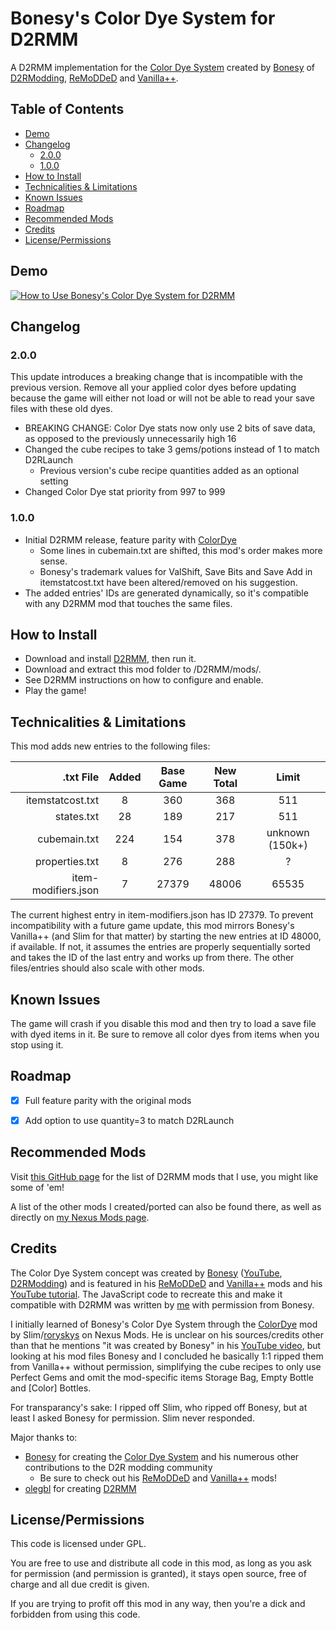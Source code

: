 # Bonesy's Color Dye System for D2RMM

A D2RMM implementation for the [Color Dye System](https://www.youtube.com/watch?v=LRQeFO0Y3Y4) created by [Bonesy](https://www.nexusmods.com/users/42415920) of [D2RModding](https://www.d2rmodding.com/), [ReMoDDeD](https://www.d2rmodding.com/remodded) and [Vanilla++](https://www.d2rmodding.com/d2rlaunch).


## Table of Contents

- [Demo](#demo)
- [Changelog](#changelog)
  - [2.0.0](#200)
  - [1.0.0](#100)
- [How to Install](#how-to-install)
- [Technicalities \& Limitations](#technicalities--limitations)
- [Known Issues](#known-issues)
- [Roadmap](#roadmap)
- [Recommended Mods](#recommended-mods)
- [Credits](#credits)
- [License/Permissions](#licensepermissions)


## Demo

[![How to Use Bonesy's Color Dye System for D2RMM](https://img.youtube.com/vi/WuqzsL0vHJ0/0.jpg)](https://www.youtube.com/watch?v=WuqzsL0vHJ0)


## Changelog

### 2.0.0

This update introduces a breaking change that is incompatible with the previous version. Remove all your applied color dyes before updating because the game will either not load or will not be able to read your save files with these old dyes.

- BREAKING CHANGE: Color Dye stats now only use 2 bits of save data, as opposed to the previously unnecessarily high 16
- Changed the cube recipes to take 3 gems/potions instead of 1 to match D2RLaunch
  - Previous version's cube recipe quantities added as an optional setting
- Changed Color Dye stat priority from 997 to 999

### 1.0.0

- Initial D2RMM release, feature parity with [ColorDye](https://www.nexusmods.com/diablo2resurrected/mods/418)
  - Some lines in cubemain.txt are shifted, this mod's order makes more sense.
  - Bonesy's trademark values for ValShift, Save Bits and Save Add in itemstatcost.txt have been altered/removed on his suggestion.
- The added entries' IDs are generated dynamically, so it's compatible with any D2RMM mod that touches the same files.


## How to Install

- Download and install [D2RMM](https://www.nexusmods.com/diablo2resurrected/mods/169), then run it.
- Download and extract this mod folder to /D2RMM/mods/.
- See D2RMM instructions on how to configure and enable.
- Play the game!


## Technicalities & Limitations

This mod adds new entries to the following files:

|           .txt File | Added | Base Game | New Total |      Limit      |
|--------------------:|:-----:|:---------:|:---------:|:---------------:|
|    itemstatcost.txt |   8   |    360    |    368    |       511       |
|          states.txt |  28   |    189    |    217    |       511       |
|        cubemain.txt |  224  |    154    |    378    | unknown (150k+) |
|      properties.txt |   8   |    276    |    288    |        ?        |
| item-modifiers.json |   7   |   27379   |   48006   |      65535      |

The current highest entry in item-modifiers.json has ID 27379. To prevent incompatibility with a future game update, this mod mirrors Bonesy's Vanilla++ (and Slim for that matter) by starting the new entries at ID 48000, if available. If not, it assumes the entries are properly sequentially sorted and takes the ID of the last entry and works up from there. The other files/entries should also scale with other mods.


## Known Issues

The game will crash if you disable this mod and then try to load a save file with dyed items in it. Be sure to remove all color dyes from items when you stop using it.


## Roadmap

- [x] Full feature parity with the original mods
- [x] Add option to use quantity=3 to match D2RLaunch


## Recommended Mods

Visit [this GitHub page](https://github.com/Caedendi/D2RMM-Mod-List) for the list of D2RMM mods that I use, you might like some of 'em! 

A list of the other mods I created/ported can also be found there, as well as directly on [my Nexus Mods page](https://www.nexusmods.com/diablo2resurrected/users/179695179?tab=user+files).


## Credits

The Color Dye System concept was created by [Bonesy](https://www.nexusmods.com/users/42415920) ([YouTube](https://www.youtube.com/@locbones1), [D2RModding](https://www.d2rmodding.com/)) and is featured in his [ReMoDDeD](https://www.d2rmodding.com/remodded) and [Vanilla++](https://www.d2rmodding.com/d2rlaunch) mods and his [YouTube tutorial](https://www.youtube.com/watch?v=LRQeFO0Y3Y4). The JavaScript code to recreate this and make it compatible with D2RMM was written by [me](https://www.nexusmods.com/users/179695179) with permission from Bonesy.

I initially learned of Bonesy's Color Dye System through the [ColorDye](https://www.nexusmods.com/diablo2resurrected/mods/418) mod by Slim/[roryskys](https://www.nexusmods.com/users/74559688) on Nexus Mods. He is unclear on his sources/credits other than that he mentions "it was created by Bonesy" in his [YouTube video](https://www.youtube.com/watch?v=okYJVotnwYw&), but looking at his mod files Bonesy and I concluded he basically 1:1 ripped them from Vanilla++ without permission, simplifying the cube recipes to only use Perfect Gems and omit the mod-specific items Storage Bag, Empty Bottle and [Color] Bottles.

For transparancy's sake: I ripped off Slim, who ripped off Bonesy, but at least I asked Bonesy for permission. Slim never responded.

Major thanks to:
- [Bonesy](https://www.d2rmodding.com/) for creating the [Color Dye System](https://www.youtube.com/watch?v=LRQeFO0Y3Y4) and his numerous other contributions to the D2R modding community
  - Be sure to check out his [ReMoDDeD](https://www.d2rmodding.com/remodded) and [Vanilla++](https://www.d2rmodding.com/d2rlaunch) mods!
- [olegbl](https://github.com/olegbl) for creating [D2RMM](https://www.nexusmods.com/diablo2resurrected/mods/169)


## License/Permissions

This code is licensed under GPL. 

You are free to use and distribute all code in this mod, as long as you ask for permission (and permission is granted), it stays open source, free of charge and all due credit is given. 

If you are trying to profit off this mod in any way, then you're a dick and forbidden from using this code.
